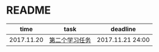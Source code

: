 # README
| time | task | deadline|
| :--: | :--: | :--:  |
|2017.11.20|[第二个学习任务](Web基础-HTTP.md)|2017.11.21 24:00|
